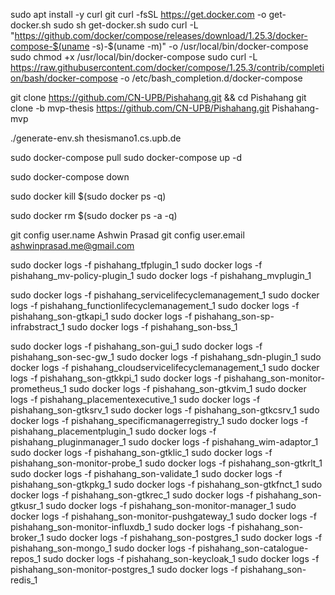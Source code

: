 sudo apt install -y curl git
curl -fsSL https://get.docker.com -o get-docker.sh
sudo sh get-docker.sh
sudo curl -L "https://github.com/docker/compose/releases/download/1.25.3/docker-compose-$(uname -s)-$(uname -m)" -o /usr/local/bin/docker-compose
sudo chmod +x /usr/local/bin/docker-compose
sudo curl -L https://raw.githubusercontent.com/docker/compose/1.25.3/contrib/completion/bash/docker-compose -o /etc/bash_completion.d/docker-compose

git clone https://github.com/CN-UPB/Pishahang.git && cd Pishahang
git clone -b mvp-thesis https://github.com/CN-UPB/Pishahang.git Pishahang-mvp

./generate-env.sh thesismano1.cs.upb.de

sudo docker-compose pull
sudo docker-compose up -d

<!-- ######################## -->

sudo docker-compose down

sudo docker kill $(sudo docker ps -q)

sudo docker rm $(sudo docker ps -a -q)


<!-- ######################## -->

git config user.name Ashwin Prasad
git config user.email ashwinprasad.me@gmail.com

<!-- ######################## -->

sudo docker logs -f pishahang_tfplugin_1
sudo docker logs -f pishahang_mv-policy-plugin_1
sudo docker logs -f pishahang_mvplugin_1

sudo docker logs -f pishahang_servicelifecyclemanagement_1
sudo docker logs -f pishahang_functionlifecyclemanagement_1
sudo docker logs -f pishahang_son-gtkapi_1
sudo docker logs -f pishahang_son-sp-infrabstract_1
sudo docker logs -f pishahang_son-bss_1

sudo docker logs -f pishahang_son-gui_1
sudo docker logs -f pishahang_son-sec-gw_1
sudo docker logs -f pishahang_sdn-plugin_1
sudo docker logs -f pishahang_cloudservicelifecyclemanagement_1
sudo docker logs -f pishahang_son-gtkkpi_1
sudo docker logs -f pishahang_son-monitor-prometheus_1
sudo docker logs -f pishahang_son-gtkvim_1
sudo docker logs -f pishahang_placementexecutive_1
sudo docker logs -f pishahang_son-gtksrv_1
sudo docker logs -f pishahang_son-gtkcsrv_1
sudo docker logs -f pishahang_specificmanagerregistry_1
sudo docker logs -f pishahang_placementplugin_1
sudo docker logs -f pishahang_pluginmanager_1
sudo docker logs -f pishahang_wim-adaptor_1
sudo docker logs -f pishahang_son-gtklic_1
sudo docker logs -f pishahang_son-monitor-probe_1
sudo docker logs -f pishahang_son-gtkrlt_1
sudo docker logs -f pishahang_son-validate_1
sudo docker logs -f pishahang_son-gtkpkg_1
sudo docker logs -f pishahang_son-gtkfnct_1
sudo docker logs -f pishahang_son-gtkrec_1
sudo docker logs -f pishahang_son-gtkusr_1
sudo docker logs -f pishahang_son-monitor-manager_1
sudo docker logs -f pishahang_son-monitor-pushgateway_1
sudo docker logs -f pishahang_son-monitor-influxdb_1
sudo docker logs -f pishahang_son-broker_1
sudo docker logs -f pishahang_son-postgres_1
sudo docker logs -f pishahang_son-mongo_1
sudo docker logs -f pishahang_son-catalogue-repos_1
sudo docker logs -f pishahang_son-keycloak_1
sudo docker logs -f pishahang_son-monitor-postgres_1
sudo docker logs -f pishahang_son-redis_1